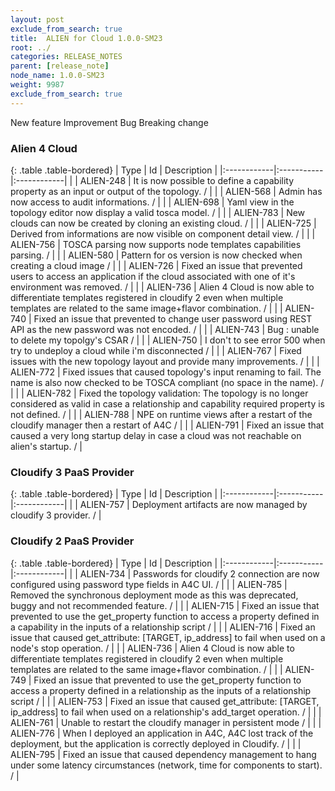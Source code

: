 ```yaml
---
layout: post
exclude_from_search: true
title:  ALIEN for Cloud 1.0.0-SM23
root: ../
categories: RELEASE_NOTES
parent: [release_note]
node_name: 1.0.0-SM23
weight: 9987
exclude_from_search: true
---
```





<i class="fa fa-plus text-success"></i> New feature <i class="fa fa-level-up text-primary"></i> Improvement  <i class="fa fa-bug text-danger"></i> Bug <i class="fa fa-exclamation-triangle text-warning"></i> Breaking change


### Alien 4 Cloud



  {: .table .table-bordered}
  | Type        | Id         | Description |
  |:------------|:-----------|:------------|
    |  <i class="fa fa-plus text-success"></i> | ALIEN-248 | It is now possible to define a capability property as an input or output of the topology. /  |
    |  <i class="fa fa-plus text-success"></i> | ALIEN-568 | Admin has now access to audit informations. /  |
    |  <i class="fa fa-plus text-success"></i> | ALIEN-698 | Yaml view in the topology editor now display a valid tosca model. /  |
    |  <i class="fa fa-plus text-success"></i> | ALIEN-783 | New clouds can now be created by cloning an existing cloud. /  |
      |  <i class="fa fa-level-up text-primary"></i> | ALIEN-725 | Derived from informations are now visible on component detail view. /  |
    |  <i class="fa fa-level-up text-primary"></i> | ALIEN-756 | TOSCA parsing now supports node templates capabilities parsing. /  |
      |  <i class="fa fa-bug text-danger"></i> | ALIEN-580 | Pattern for os version is now checked when creating a cloud image /  |
    |  <i class="fa fa-bug text-danger"></i> | ALIEN-726 | Fixed an issue that prevented users to access an application if the cloud associated with one of it's environment was removed. /  |
    |  <i class="fa fa-bug text-danger"></i> | ALIEN-736 | Alien 4 Cloud is now able to differentiate templates registered in cloudify 2 even when multiple templates are related to the same image+flavor combination. /  |
    |  <i class="fa fa-bug text-danger"></i> | ALIEN-740 | Fixed an issue that prevented to change user password using REST API as the new password was not encoded. /  |
    |  <i class="fa fa-bug text-danger"></i> | ALIEN-743 | Bug : unable to delete my topolgy's CSAR /  |
    |  <i class="fa fa-bug text-danger"></i> | ALIEN-750 | I don't to see error 500 when try to undeploy a cloud while i'm disconnected /  |
    |  <i class="fa fa-bug text-danger"></i> | ALIEN-767 | Fixed issues with the new topology layout and provide many improvements. /  |
    |  <i class="fa fa-bug text-danger"></i> | ALIEN-772 | Fixed issues that caused topology's input renaming to fail. The name is also now checked to be TOSCA compliant (no space in the name). /  |
    |  <i class="fa fa-bug text-danger"></i> | ALIEN-782 | Fixed the topology validation: The topology is no longer considered as valid in case a relationship and capability required property is not defined. /  |
    |  <i class="fa fa-bug text-danger"></i> | ALIEN-788 | NPE on runtime views after a restart of the cloudify manager then a restart of A4C /  |
    |  <i class="fa fa-bug text-danger"></i> | ALIEN-791 | Fixed an issue that caused a very long startup delay in case a cloud was not reachable on alien's startup. /  |
  


### Cloudify 3 PaaS Provider



  {: .table .table-bordered}
  | Type        | Id         | Description |
  |:------------|:-----------|:------------|
      |  <i class="fa fa-level-up text-primary"></i> | ALIEN-757 | Deployment artifacts are now managed by cloudify 3 provider. /  |
    


### Cloudify 2 PaaS Provider



  {: .table .table-bordered}
  | Type        | Id         | Description |
  |:------------|:-----------|:------------|
      |  <i class="fa fa-level-up text-primary"></i> | ALIEN-734 | Passwords for cloudify 2 connection are now configured using password type fields in A4C UI. /  |
    |  <i class="fa fa-level-up text-primary"></i> | ALIEN-785 | Removed the synchronous deployment mode as this was deprecated, buggy and not recommended feature. /  |
      |  <i class="fa fa-bug text-danger"></i> | ALIEN-715 | Fixed an issue that prevented to use the get_property function to access a property defined in a capability in the inputs of a relationship script /  |
    |  <i class="fa fa-bug text-danger"></i> | ALIEN-716 | Fixed an issue that caused get_attribute: [TARGET, ip_address] to fail when used on a node's stop operation. /  |
    |  <i class="fa fa-bug text-danger"></i> | ALIEN-736 | Alien 4 Cloud is now able to differentiate templates registered in cloudify 2 even when multiple templates are related to the same image+flavor combination. /  |
    |  <i class="fa fa-bug text-danger"></i> | ALIEN-749 | Fixed an issue that prevented to use the get_property function to access a property defined in a relationship as the inputs of a relationship script /  |
    |  <i class="fa fa-bug text-danger"></i> | ALIEN-753 | Fixed an issue that caused get_attribute: [TARGET, ip_address] to fail when used on a relationship's add_target operation. /  |
    |  <i class="fa fa-bug text-danger"></i> | ALIEN-761 | Unable to restart the cloudify manager in persistent mode /  |
    |  <i class="fa fa-bug text-danger"></i> | ALIEN-776 | When I deployed an application in A4C, A4C lost track of the deployment, but the application is correctly deployed in Cloudify. /  |
    |  <i class="fa fa-bug text-danger"></i> | ALIEN-795 | Fixed an issue that caused dependency management to hang under some latency circumstances (network, time for components to start). /  |
  

